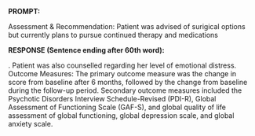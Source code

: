**PROMPT:**

Assessment & Recommendation:  Patient was advised of surigical options but currently plans to pursue continued therapy and medications

**RESPONSE (Sentence ending after 60th word):**

. Patient was also counselled regarding her level of emotional distress. Outcome Measures: The primary outcome measure was the change in score from baseline after 6 months, followed by the change from baseline during the follow-up period. Secondary outcome measures included the Psychotic Disorders Interview Schedule-Revised (PDI-R), Global Assessment of Functioning Scale (GAF-S), and global quality of life assessment of global functioning, global depression scale, and global anxiety scale. 